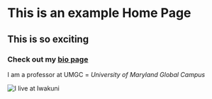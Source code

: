 # This is an example Home Page

## This is so exciting

### Check out my [bio page](bio2)

I am a professor at UMGC =  *University of Maryland Global Campus*

![I live at Iwakuni](https://d3hg7snzn13jf0.cloudfront.net/files/kanko/1969/1969--917ae43d75fe481dbfcabebf1d82a81e.jpg)
